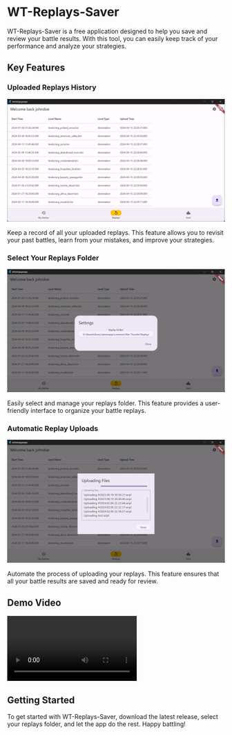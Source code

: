 # WT-Replays-Saver

WT-Replays-Saver is a free application designed to help you save and review your battle results. With this tool, you can easily keep track of your performance and analyze your strategies.

## Key Features

### Uploaded Replays History
![alt text](readme_resources/image.png)

Keep a record of all your uploaded replays. This feature allows you to revisit your past battles, learn from your mistakes, and improve your strategies.

### Select Your Replays Folder
![alt text](readme_resources/image-1.png)

Easily select and manage your replays folder. This feature provides a user-friendly interface to organize your battle replays.

### Automatic Replay Uploads
![alt text](readme_resources/image-2.png)

Automate the process of uploading your replays. This feature ensures that all your battle results are saved and ready for review.

## Demo Video

![Video can be seen here](https://github.com/Sgambe33/WT-Replays-Saver/blob/main/readme_resources/demovideo.mp4)

## Getting Started

To get started with WT-Replays-Saver, download the latest release, select your replays folder, and let the app do the rest. Happy battling!
